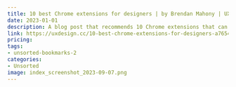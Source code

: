 ```yaml
---
title: 10 best Chrome extensions for designers | by Brendan Mahony | UX Collective
date: 2023-01-01
description: A blog post that recommends 10 Chrome extensions that can help designers improve their workflow and productivity.
link: https://uxdesign.cc/10-best-chrome-extensions-for-designers-a76540b93836
pricing: 
tags: 
- unsorted-bookmarks-2 
categories: 
- Unsorted 
image: index_screenshot_2023-09-07.png
---
```

